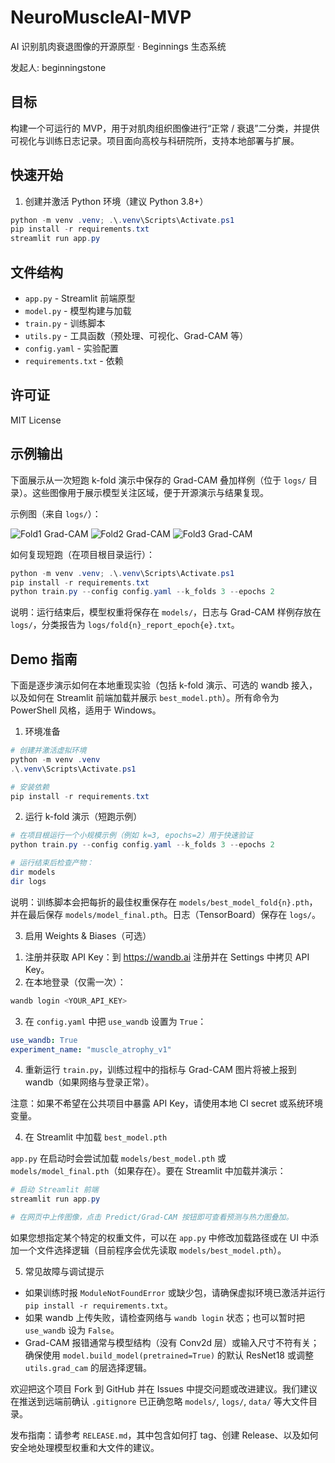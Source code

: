# NeuroMuscleAI-MVP

AI 识别肌肉衰退图像的开源原型 · Beginnings 生态系统

发起人: beginningstone

## 目标
构建一个可运行的 MVP，用于对肌肉组织图像进行“正常 / 衰退”二分类，并提供可视化与训练日志记录。项目面向高校与科研院所，支持本地部署与扩展。

## 快速开始
1. 创建并激活 Python 环境（建议 Python 3.8+）

```powershell
python -m venv .venv; .\.venv\Scripts\Activate.ps1
pip install -r requirements.txt
streamlit run app.py
```

## 文件结构
- `app.py` - Streamlit 前端原型
- `model.py` - 模型构建与加载
- `train.py` - 训练脚本
- `utils.py` - 工具函数（预处理、可视化、Grad-CAM 等）
- `config.yaml` - 实验配置
- `requirements.txt` - 依赖

## 许可证
MIT License

## 示例输出
下面展示从一次短跑 k-fold 演示中保存的 Grad-CAM 叠加样例（位于 `logs/` 目录）。这些图像用于展示模型关注区域，便于开源演示与结果复现。

示例图（来自 `logs/`）：

![Fold1 Grad-CAM](logs/fold1_gradcam_e1_s0.jpg)
![Fold2 Grad-CAM](logs/fold2_gradcam_e1_s0.jpg)
![Fold3 Grad-CAM](logs/fold3_gradcam_e1_s0.jpg)

如何复现短跑（在项目根目录运行）：

```powershell
python -m venv .venv; .\.venv\Scripts\Activate.ps1
pip install -r requirements.txt
python train.py --config config.yaml --k_folds 3 --epochs 2
```

说明：运行结束后，模型权重将保存在 `models/`，日志与 Grad-CAM 样例存放在 `logs/`，分类报告为 `logs/fold{n}_report_epoch{e}.txt`。

## Demo 指南
下面是逐步演示如何在本地重现实验（包括 k-fold 演示、可选的 wandb 接入，以及如何在 Streamlit 前端加载并展示 `best_model.pth`）。所有命令为 PowerShell 风格，适用于 Windows。

1) 环境准备

```powershell
# 创建并激活虚拟环境
python -m venv .venv
.\.venv\Scripts\Activate.ps1

# 安装依赖
pip install -r requirements.txt
```

2) 运行 k-fold 演示（短跑示例）

```powershell
# 在项目根运行一个小规模示例（例如 k=3, epochs=2）用于快速验证
python train.py --config config.yaml --k_folds 3 --epochs 2

# 运行结束后检查产物：
dir models
dir logs
```

说明：训练脚本会把每折的最佳权重保存在 `models/best_model_fold{n}.pth`，并在最后保存 `models/model_final.pth`。日志（TensorBoard）保存在 `logs/`。

3) 启用 Weights & Biases（可选）

1. 注册并获取 API Key：到 https://wandb.ai 注册并在 Settings 中拷贝 API Key。
2. 在本地登录（仅需一次）：

```powershell
wandb login <YOUR_API_KEY>
```

3. 在 `config.yaml` 中把 `use_wandb` 设置为 `True`：

```yaml
use_wandb: True
experiment_name: "muscle_atrophy_v1"
```

4. 重新运行 `train.py`，训练过程中的指标与 Grad-CAM 图片将被上报到 wandb（如果网络与登录正常）。

注意：如果不希望在公共项目中暴露 API Key，请使用本地 CI secret 或系统环境变量。

4) 在 Streamlit 中加载 `best_model.pth`

`app.py` 在启动时会尝试加载 `models/best_model.pth` 或 `models/model_final.pth`（如果存在）。要在 Streamlit 中加载并演示：

```powershell
# 启动 Streamlit 前端
streamlit run app.py

# 在网页中上传图像，点击 Predict/Grad-CAM 按钮即可查看预测与热力图叠加。
```

如果您想指定某个特定的权重文件，可以在 `app.py` 中修改加载路径或在 UI 中添加一个文件选择逻辑（目前程序会优先读取 `models/best_model.pth`）。

5) 常见故障与调试提示
- 如果训练时报 `ModuleNotFoundError` 或缺少包，请确保虚拟环境已激活并运行 `pip install -r requirements.txt`。
- 如果 wandb 上传失败，请检查网络与 `wandb login` 状态；也可以暂时把 `use_wandb` 设为 `False`。
- Grad-CAM 报错通常与模型结构（没有 Conv2d 层）或输入尺寸不符有关；确保使用 `model.build_model(pretrained=True)` 的默认 ResNet18 或调整 `utils.grad_cam` 的层选择逻辑。

欢迎把这个项目 Fork 到 GitHub 并在 Issues 中提交问题或改进建议。我们建议在推送到远端前确认 `.gitignore` 已正确忽略 `models/`, `logs/`, `data/` 等大文件目录。

发布指南：请参考 `RELEASE.md`，其中包含如何打 tag、创建 Release、以及如何安全地处理模型权重和大文件的建议。
